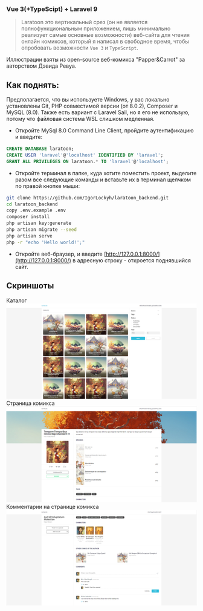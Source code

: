### Vue 3(+TypeScipt) + Laravel 9
> Laratoon это вертикальный срез (он не является полнофункциональным приложением, лишь минимально реализует самые основные возможности) веб-сайта для чтения онлайн комиксов, который я написал в свободное время, чтобы опробовать возможности `Vue 3` и `TypeScript`.

Иллюстрации взяты из open-source веб-комикса "Papper&Carrot" за авторством Дэвида Ревуа.

## Как поднять:

Предполагается, что вы используете Windows, у вас локально установлены Git, PHP совместимой версии (от 8.0.2), Composer и MySQL (8.0).
Также есть вариант с Laravel Sail, но я его не использую, потому что файловая система WSL слишком медленная.

- Откройте MySql 8.0 Command Line Client, пройдите аутентификацию и введите:
```sql
CREATE DATABASE laratoon;
CREATE USER 'laravel'@'localhost' IDENTIFIED BY 'laravel';
GRANT ALL PRIVILEGES ON laratoon.* TO 'laravel'@'localhost';
```

- Откройте терминал в папке, куда хотите поместить проект, выделите разом все следующие команды и вставьте их в терминал щелчком по правой кнопке мыши:
```bash
git clone https://github.com/IgorLockyh/laratoon_backend.git
cd laratoon_backend
copy .env.example .env
composer install
php artisan key:generate
php artisan migrate --seed
php artisan serve
php -r "echo 'Hello world!';"
```

- Откройте веб-браузер, и введите [http://127.0.0.1:8000/](http://127.0.0.1:8000/) в адресную строку - откроется поднявшийся сайт.

## Скриншоты
Каталог
![catalog page](./public/images/screenshot1.png)
Страница комикса
![comic page](./public/images/screenshot2.png)
Комментарии на странице комикса
![comic page comments](./public/images/screenshot3.png)
